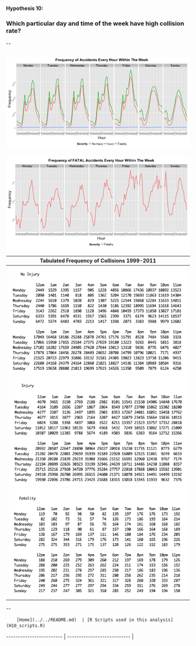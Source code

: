 #### Hypothesis 10:
### Which particular day and time of the week have high collision rate?

--

![](H10_GraphA.png)
---
![](H10_GraphB.png)

|Tabulated Frequency of Collisions 1999-2011|
|---|
|![](H10_TableA.png)|
|![](H10_TableB.png)|
|![](H10_TableC.png)|








--
        
        [Home](../../README.md)  | [R Scripts used in this analysis](H10_scripts.R)
------------------------ | ---------------------------
        |
